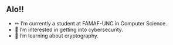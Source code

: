 ## Alo!! 



- ✏ I’m currently a student at FAMAF-UNC in Computer Science.
- 👀 I’m interested in getting into cybersecurity.
- 📖 I’m learning about cryptography.

